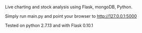 Live charting and stock analysis using Flask, mongoDB, Python.

Simply run main.py and point your browser to http://127.0.0.1:5000

Tested on python 2.7.13 and with Flask 0.10.1
